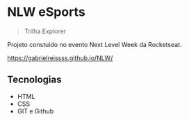 # NLW eSports 

> Trilha Explorer

Projeto constuido no evento Next Level Week da Rocketseat.


https://gabrielreissss.github.io/NLW/


## Tecnologias

- HTML
- CSS
- GIT e Github
